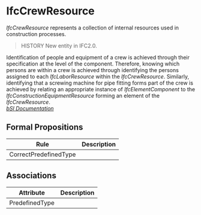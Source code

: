 IfcCrewResource
===============
_IfcCrewResource_ represents a collection of internal resources used in
construction processes.  
  
> HISTORY  New entity in IFC2.0.  
  
Identification of people and equipment of a crew is achieved through their
specification at the level of the component. Therefore, knowing which persons
are within a crew is achieved through identifying the persons assigned to each
_IfcLaborResource_ within the _IfcCrewResource_. Similarly, identifying that a
screwing machine for pipe fitting forms part of the crew is achieved by
relating an appropriate instance of _IfcElementComponent_ to the
_IfcConstructionEquipmentResource_ forming an element of the
_IfcCrewResource_.  
[ _bSI
Documentation_](https://standards.buildingsmart.org/IFC/DEV/IFC4_2/FINAL/HTML/schema/ifcconstructionmgmtdomain/lexical/ifccrewresource.htm)


Formal Propositions
-------------------
| Rule                  | Description   |
|-----------------------|---------------|
| CorrectPredefinedType |               |

Associations
------------
| Attribute      | Description   |
|----------------|---------------|
| PredefinedType |               |


